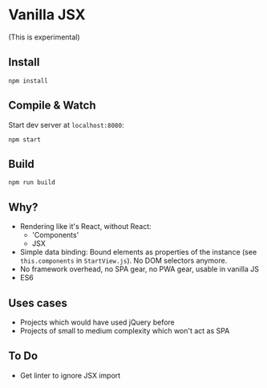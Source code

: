 # Vanilla JSX

(This is experimental)

## Install

`npm install`

## Compile & Watch

Start dev server at `localhost:8080`:

```
npm start
```

## Build

`npm run build`

## Why?

-   Rendering like it's React, without React:
    -   'Components'
    -   JSX
-   Simple data binding: Bound elements as properties of the instance (see `this.components` in `StartView.js`). No DOM selectors anymore.
-   No framework overhead, no SPA gear, no PWA gear, usable in vanilla JS
-   ES6

## Uses cases

-   Projects which would have used jQuery before
-   Projects of small to medium complexity which won't act as SPA

## To Do

-   Get linter to ignore JSX import
